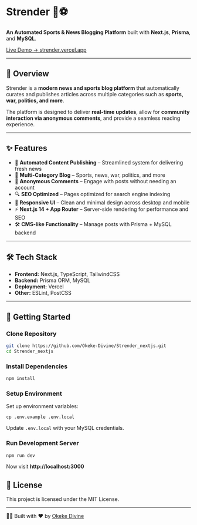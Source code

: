 # Strender 📰⚽

**An Automated Sports & News Blogging Platform** built with **Next.js**, **Prisma**, and **MySQL**.  

[Live Demo → strender.vercel.app](https://strender.vercel.app)

---

## 📖 Overview
Strender is a **modern news and sports blog platform** that automatically curates and publishes articles across multiple categories such as **sports, war, politics, and more**.  

The platform is designed to deliver **real-time updates**, allow for **community interaction via anonymous comments**, and provide a seamless reading experience.

---

## ✨ Features
- 📰 **Automated Content Publishing** – Streamlined system for delivering fresh news  
- 📂 **Multi-Category Blog** – Sports, news, war, politics, and more  
- 💬 **Anonymous Comments** – Engage with posts without needing an account  
- 🔍 **SEO Optimized** – Pages optimized for search engine indexing  
- 📱 **Responsive UI** – Clean and minimal design across desktop and mobile  
- ⚡ **Next.js 14 + App Router** – Server-side rendering for performance and SEO  
- 🛠️ **CMS-like Functionality** – Manage posts with Prisma + MySQL backend  

---

## 🛠️ Tech Stack
- **Frontend:** Next.js, TypeScript, TailwindCSS  
- **Backend:** Prisma ORM, MySQL  
- **Deployment:** Vercel  
- **Other:** ESLint, PostCSS  

---

## 🚀 Getting Started

### Clone Repository
```bash
git clone https://github.com/Okeke-Divine/Strender_nextjs.git
cd Strender_nextjs
```

### Install Dependencies
```bash
npm install
```

### Setup Environment
Set up environment variables:
```env
cp .env.example .env.local
```
Update `.env.local` with your MySQL credentials.

### Run Development Server
```bash
npm run dev
```
Now visit **http://localhost:3000**


## 📄 License
This project is licensed under the MIT License.

---

👨‍💻 Built with ❤️ by [Okeke Divine](https://github.com/Okeke-Divine)
